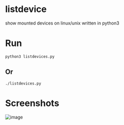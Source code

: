 # listdevice
show mounted devices on linux/unix
written in python3

# Run

```
python3 listdevices.py
```
## Or
```
./listdevices.py
```
# Screenshots
![image](https://github.com/ibrakap/listdevice/blob/master/Screenshots/screenshot.png)